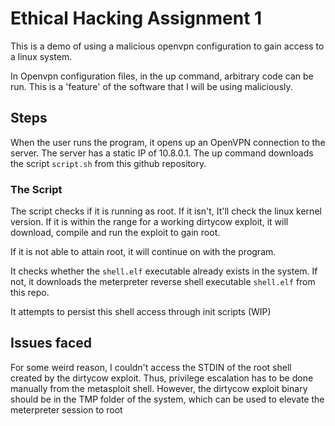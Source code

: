 # Ethical Hacking Assignment 1

This is a demo of using a malicious openvpn configuration to gain access to a linux system.

In Openvpn configuration files, in the up command, arbitrary code can be run. This is a 'feature' of the software that I will be using maliciously.

## Steps

When the user runs the program, it opens up an OpenVPN connection to the server. The server has a static IP of 10.8.0.1. The up command downloads the script `script.sh` from this github repository.

### The Script

The script checks if it is running as root. If it isn't, It'll check the linux kernel version. If it is within the range for a working dirtycow exploit, it will download, compile and run the exploit to gain root.

If it is not able to attain root, it will continue on with the program.

It checks whether the `shell.elf` executable already exists in the system. If not, it downloads the meterpreter reverse shell executable `shell.elf` from this repo.

It attempts to persist this shell access through init scripts (WIP)

## Issues faced

For some weird reason, I couldn't access the STDIN of the root shell created by the dirtycow exploit. Thus, privilege escalation has to be done manually from the metasploit shell. However, the dirtycow exploit binary should be in the TMP folder of the system, which can be used to elevate the meterpreter session to root
